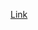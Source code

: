 
[Link](https://machinelearningmastery.com/how-to-read-write-display-images-in-opencv-and-converting-color-spaces/)

